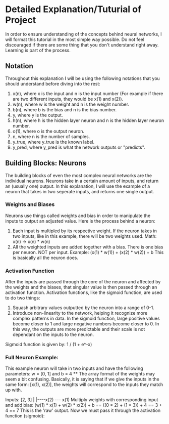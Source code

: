 # Detailed Explanation/Tuturial of Project
In order to ensure understanding of the concepts behind neural networks, I will format this tutorial in the most simple way possible. Do not feel discouraged if there are some thing that you don't understand right away. Learning is part of the process.

## Notation
Throughout this explanation I will be using the following notations that you should understand before diving into the rest:
1. x(n), where x is the input and n is the input number (For example if there are two different inputs, they would be x(1) and x(2)).
2. w(n), where w is the weight and n is the weight number.
3. b(n), where b is the bias and n is the bias number.
4. y, where y is the output.
5. h(n), where h is the hidden layer neuron and n is the hidden layer neuron number.
6. o(1), where o is the output neuron.
7. n, where n is the number of samples.
8. y_true, where y_true is the known label.
9. y_pred, where y_pred is what the network outputs or "predicts".

## Building Blocks: Neurons
The building blocks of even the most complex neural networks are the individual neurons. 
Neurons take in a certain amount of inputs, and return an (usually one) output. In this explanation, I will use the example of a neuron that takes in two seperate inputs, and returns one single output. 

### Weights and Biases
Neurons use things called weights and bias in order to manipulate the inputs to output an adjusted value. Here is the process behind a neuron:
1. Each input is multipled by its respective weight. If the neuron takes in two inputs, like in this example, there will be two weights used.
       Math: x(n) -> x(n) * w(n)
2. All the weighted inputs are added together with a bias. There is one bias per neuron. NOT per input.
       Example: (x(1) * w(1)) + (x(2) * w(2)) + b
This is basically all the neuron does.

### Activation Function
After the inputs are passed through the core of the neuron and affected by the weights and the biases, that singular value is then passed through an activation function. 
Activation functions, like the sigmoid function, are used to do two things:
1. Squash arbitrary values outputted by the neuron into a range of 0-1.
2. Introduce non-linearity to the network, helping it recognize more complex patterns in data.
In the sigmoid function, large positive values become closer to 1 and large negative numbers become closer to 0. In this way, the outputs are more predictable and their scale is not dependant on the inputs to the neuron.

Sigmoid function is given by:
1 / (1 + e^-x)

### Full Neuron Example:
This example neuron will take in two inputs and have the following parameters:
w = [0, 1] and b = 4    ** The array format of the weights may seem a bit confusing. Basically, it is saying that if we give the inputs in the same form: [x(1), x(2)], the weights will correspond to the inputs they match up with.

Inputs: [2, 3]
        |    |----x(2)
         --- x(1)
Multiply weights with corresponding input and add bias:
(w(1) * x(1) + w(2) * x(2)) + b
== ((0 * 2) + (1 * 3)) + 4
== 3 + 4
== 7
This is the 'raw' output. Now we must pass it through the activation function (sigmoid):

















